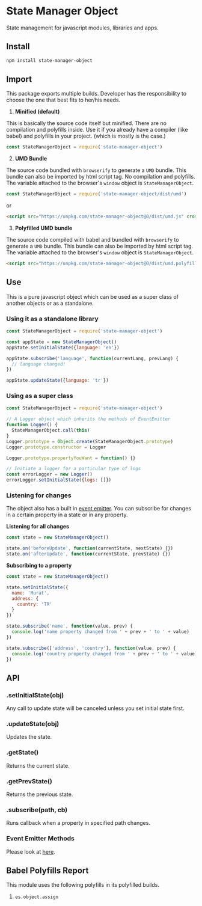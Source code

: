 # State Manager Object

State management for javascript modules, libraries and apps.

## Install

```sh
npm install state-manager-object
```

## Import

This package exports multiple builds. Developer has the responsibility to choose the one that best fits to her/his needs.

1. **Minified (default)**

This is basically the source code itself but minified. There are no compilation and polyfills inside. Use it if you already have a compiler (like babel) and polyfills in your project. (which is mostly is the case.)

```js
const StateManagerObject = require('state-manager-object')
```

2. **UMD Bundle**

The source code bundled with `browserify` to generate a `UMD` bundle. This bundle can also be imported by html script tag. No compilation and polyfills. The variable attached to the browser's `window` object is `StateManagerObject`.

```js
const StateManagerObject = require('state-manager-object/dist/umd')
```

or

```html
<script src="https://unpkg.com/state-manager-object@0/dist/umd.js" crossorigin type="text/javascript"></script>
```

3. **Polyfilled UMD bundle**

The source code compiled with babel and bundled with `browserify` to generate a `UMD` bundle. This bundle can also be imported by html script tag. The variable attached to the browser's `window` object is `StateManagerObject`.

```html
<script src="https://unpkg.com/state-manager-object@0/dist/umd.polyfilled.js" crossorigin type="text/javascript"></script>
```

## Use

This is a pure javascript object which can be used as a super class of another objects or as a standalone.

### Using it as a standalone library

```js
const StateManagerObject = require('state-manager-object')

const appState = new StateManagerObject()
appState.setInitialState({language: 'en'})

appState.subscribe('language', function(currentLang, prevLang) {
  // language changed!
})

appState.updateState({language: 'tr'})
```

### Using as a super class

```js
const StateManagerObject = require('state-manager-object')

// A Logger object which inherits the methods of EventEmitter
function Logger() {
  StateManagerObject.call(this)
}
Logger.prototype = Object.create(StateManagerObject.prototype)
Logger.prototype.constructor = Logger

Logger.prototype.propertyYouWant = function() {}

// Initiate a logger for a particular type of logs
const errorLogger = new Logger()
errorLogger.setInitialState({logs: []})
```

### Listening for changes

The object also has a built in [event emitter][18d9171b]. You can subscribe for changes in a certain property in a state or in any property.

  [18d9171b]: https://github.com/muratgozel/event-emitter-object "event emitter"

**Listening for all changes**

```js
const state = new StateManagerObject()

state.on('beforeUpdate', function(currentState, nextState) {})
state.on('afterUpdate', function(currentState, prevState) {})
```

**Subscribing to a property**

```js
const state = new StateManagerObject()

state.setInitialState({
  name: 'Murat',
  address: {
    country: 'TR'
  }
})

state.subscribe('name', function(value, prev) {
  console.log('name property changed from ' + prev + ' to ' + value)
})

state.subscribe(['address', 'country'], function(value, prev) {
  console.log('country property changed from ' + prev + ' to ' + value)
})
```

## API

### .setInitialState(obj)

Any call to update state will be canceled unless you set initial state first.

### .updateState(obj)

Updates the state.

### .getState()

Returns the current state.

### .getPrevState()

Returns the previous state.

### .subscribe(path, cb)

Runs callback when a property in specified path changes.

### Event Emitter Methods

Please look at [here](https://github.com/muratgozel/event-emitter-object).

## Babel Polyfills Report

This module uses the following polyfills in its polyfilled builds.

1. `es.object.assign`
